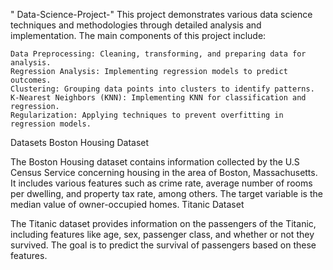 " Data-Science-Project-" 
This project demonstrates various data science techniques and methodologies through detailed analysis and implementation. The main components of this project include:

    Data Preprocessing: Cleaning, transforming, and preparing data for analysis.
    Regression Analysis: Implementing regression models to predict outcomes.
    Clustering: Grouping data points into clusters to identify patterns.
    K-Nearest Neighbors (KNN): Implementing KNN for classification and regression.
    Regularization: Applying techniques to prevent overfitting in regression models.

Datasets
Boston Housing Dataset

The Boston Housing dataset contains information collected by the U.S Census Service concerning housing in the area of Boston, Massachusetts. It includes various features such as crime rate, average number of rooms per dwelling, and property tax rate, among others. The target variable is the median value of owner-occupied homes.
Titanic Dataset

The Titanic dataset provides information on the passengers of the Titanic, including features like age, sex, passenger class, and whether or not they survived. The goal is to predict the survival of passengers based on these features.
